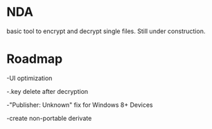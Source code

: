 # NDA
basic tool to encrypt and decrypt single files. Still under construction.

# Roadmap
-UI optimization

-.key delete after decryption

-"Publisher: Unknown" fix for Windows 8+ Devices

-create non-portable derivate
